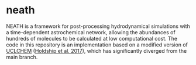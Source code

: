 # neath
NEATH is a framework for post-processing hydrodynamical simulations with a time-dependent astrochemical network, allowing the abundances of hundreds of molecules to be calculated at low computational cost. The code in this repository is an implementation based on a modified version of [UCLCHEM](https://uclchem.github.io/) ([Holdship et al. 2017](https://ui.adsabs.harvard.edu/abs/2017AJ....154...38H/abstract)), which has significantly diverged from the main branch.

